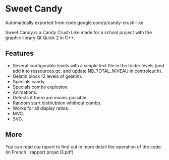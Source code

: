 # Sweet Candy
Automatically exported from code.google.com/p/candy-crush-like

Sweet Candy is a Candy Crush Like made for a school project with the graphic library Qt Quick 2 in C++.

## Features

- Several configurable levels with a simple text file in the folder levels (and add it to ressources.qc, and update NB_TOTAL_NIVEAU in controleur.h).
- Gelatin block (2 levels of gelatin).
- Specials candy.
- Specials combo explosion.
- Animations.
- Detects if there are moves possible.
- Random start distriubtion whithout combo.
- Works for all display ratios.
- MVC.
- SVG.

## More
You can read our report to find out in more detail the operation of the code. (in French : rapport projet l3.pdf)
